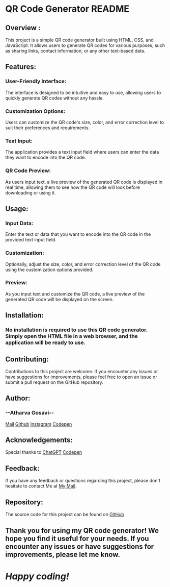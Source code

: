 # __QR Code Generator README__
## Overview : 
This project is a simple QR code generator built using HTML, CSS, and JavaScript. It allows users to generate QR codes for various purposes, such as sharing links, contact information, or any other text-based data.
## Features:

### User-Friendly Interface: 
The interface is designed to be intuitive and easy to use, allowing users to quickly generate QR codes without any hassle.

### Customization Options:
Users can customize the QR code's size, color, and error correction level to suit their preferences and requirements.

### Text Input:
The application provides a text input field where users can enter the data they want to encode into the QR code.

### QR Code Preview:
As users input text, a live preview of the generated QR code is displayed in real time, allowing them to see how the QR code will look before downloading or using it.

## Usage:

### Input Data:
Enter the text or data that you want to encode into the QR code in the provided text input field.

### Customization:
Optionally, adjust the size, color, and error correction level of the QR code using the customization options provided.

### Preview:
As you input text and customize the QR code, a live preview of the generated QR code will be displayed on the screen.

## Installation:

### No installation is required to use this QR code generator. Simply open the HTML file in a web browser, and the application will be ready to use.

## Contributing:

Contributions to this project are welcome. If you encounter any issues or have suggestions for improvements, please feel free to open an issue or submit a pull request on the GitHub repository.

## Author:

### --__Atharva Gosavi__-- 
[Mail](@atharvagosavi2729@gmail.com)                        [Github](https://github.com/AtharvaG07)                      [Instagram](https://www.instagram.com/atharva_gosavi_2729/)                      [Codepen](https://codepen.io/Atharva-Gosavi/pen/rNPWyYV)

## Acknowledgements:

Special thanks to [ChatGPT](https://chat.openai.com/?model=text-davinci-002-render)    [Codepen](https://codepen.io/Atharva-Gosavi/pen/rNPWyYV)

## Feedback:

If you have any feedback or questions regarding this project, please don't hesitate to contact Me at [My Mail](@atharvagosavi2729@gmail.com).

## Repository:

The source code for this project can be found on [GitHub](https://github.com/AtharvaG07/QR-Code-Generator.git)

## Thank you for using my QR code generator! We hope you find it useful for your needs. If you encounter any issues or have suggestions for improvements, please let me know.

# _Happy coding!_
